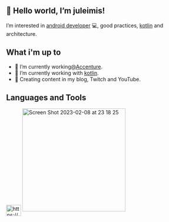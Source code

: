 ## 👋 Hello world, I’m juleimis!

I’m interested in [android developer](https://developer.android.com) 💻, good practices, [kotlin](https://kotlinlang.org/) and architecture.

## What i'm up to
- 🔭 I’m currently working[@Accenture](https://www.accenture.com/cl-es).
- 🌱 I’m currently working with [kotlin](https://kotlinlang.org/).
- 💬 Creating content in my blog, Twitch and YouTube.

## Languages and Tools
<p align="left">
<a href="https://codepen.io/https://codepen.io/carlossalvadordiaz" target="blank"><img align="center" src="https://cdn.jsdelivr.net/npm/simple-icons@3.0.1/icons/codepen.svg" alt="https://codepen.io/carlossalvadordiaz" height="30" width="40" /></a>


                                                                      
                                                                      
 <img width="280" alt="Screen Shot 2023-02-08 at 23 18 25" src="https://user-images.githubusercontent.com/16981896/217700216-1cc57fa5-dd6e-484c-a97c-c63f0b707907.png">

<!---
juleimisf/juleimisf is a ✨ special ✨ repository because its `README.md` (this file) appears on your GitHub profile.
You can click the Preview link to take a look at your changes.
--->
